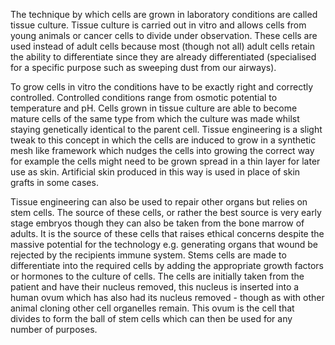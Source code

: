 The technique by which cells are grown in laboratory conditions are called tissue culture. Tissue culture is carried out in vitro and allows cells from young animals or cancer cells to divide under observation. These cells are used instead of adult cells because most (though not all) adult cells retain the ability to differentiate since they are already differentiated (specialised for a specific purpose such as sweeping dust from our airways).

To grow cells in vitro the conditions have to be exactly right and correctly controlled. Controlled conditions range from osmotic potential to temperature and pH. Cells grown in tissue culture are able to become mature cells of the same type from which the culture was made whilst staying genetically identical to the parent cell. Tissue engineering is a slight tweak to this concept in which the cells are induced to grow in a synthetic mesh like framework which nudges the cells into growing the correct way for example the cells might need to be grown spread in a thin layer for later use as skin. Artificial skin produced in this way is used in place of skin grafts in some cases.

Tissue engineering can also be used to repair other organs but relies on stem cells. The source of these cells, or rather the best source is very early stage embryos though they can also be taken from the bone marrow of adults. It is the source of these cells that raises ethical concerns despite the massive potential for the technology e.g. generating organs that wound be rejected by the recipients immune system. Stems cells are made to differentiate into the required cells by adding the appropriate growth factors or hormones to the culture of cells. The cells are initially taken from the patient and have their nucleus removed, this nucleus is inserted into a human ovum which has also had its nucleus removed - though as with other animal cloning other cell organelles remain. This ovum is the cell that divides to form the ball of stem cells which can then be used for any number of purposes.